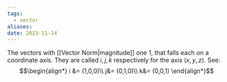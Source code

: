 ```yaml
---
tags:
  - vector
aliases: 
date: 2023-11-14
---
```

The vectors with [[Vector Norm|magnitude]] one $1$, that falls each on a coordinate axis. They are called $i, j, k$ respectively for the axis $(x,y,z)$. See:
$$\begin{align*}
i &= (1,0,0)\\
j&= (0,1,0)\\
k&= (0,0,1)
\end{align*}$$
